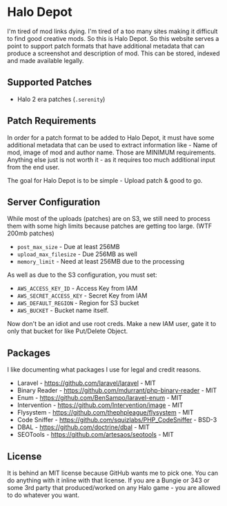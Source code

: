 # Halo Depot

I'm tired of mod links dying. I'm tired of a too many sites making it difficult to find good creative mods. So this is
Halo Depot. So this website serves a point to support patch formats that have additional metadata that can produce
a screenshot and description of mod. This can be stored, indexed and made available legally.

## Supported Patches

 * Halo 2 era patches (`.serenity`)
 
## Patch Requirements

 In order for a patch format to be added to Halo Depot, it must have some additional metadata that can be used to
 extract information like - Name of mod, image of mod and author name. Those are MINIMUM requirements. Anything else 
 just is not worth it - as it requires too much additional input from the end user.
 
 The goal for Halo Depot is to be simple - Upload patch & good to go.
 
## Server Configuration

 While most of the uploads (patches) are on S3, we still need to process them with some high limits because
 patches are getting too large. (WTF 200mb patches)
 
  * `post_max_size` - Due at least 256MB
  * `upload_max_filesize` - Due 256MB as well
  * `memory_limit` - Need at least 256MB due to the processing
  
As well as due to the S3 configuration, you must set:

 * `AWS_ACCESS_KEY_ID` - Access Key from IAM
 * `AWS_SECRET_ACCESS_KEY` - Secret Key from IAM
 * `AWS_DEFAULT_REGION` - Region for S3 bucket
 * `AWS_BUCKET` - Bucket name itself.
 
Now don't be an idiot and use root creds. Make a new IAM user, gate it to only that bucket for like Put/Delete Object.
 
## Packages

 I like documenting what packages I use for legal and credit reasons.
 
 * Laravel - https://github.com/laravel/laravel - MIT
 * Binary Reader - https://github.com/mdurrant/php-binary-reader - MIT
 * Enum - https://github.com/BenSampo/laravel-enum - MIT
 * Intervention - https://github.com/Intervention/image - MIT
 * Flysystem - https://github.com/thephpleague/flysystem - MIT
 * Code Sniffer - https://github.com/squizlabs/PHP_CodeSniffer - BSD-3
 * DBAL - https://github.com/doctrine/dbal - MIT
 * SEOTools - https://github.com/artesaos/seotools - MIT
 
## License

 It is behind an MIT license because GitHub wants me to pick one. You can do anything with it inline with that license.
 If you are a Bungie or 343 or some 3rd party that produced/worked on any Halo game - you are allowed to do whatever
 you want.
